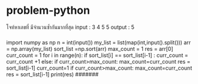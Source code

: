 # problem-python
โจท์หาเลขที่ มีจำนวนซ้ำกันมากที่สุด 
input : 3
       4 5 5
output : 5
#####
import numpy as np
n = int(input())
my_list = list(map(int,input().split()))
arr = np.array(my_list)
sort_list =np.sort(arr)
max_count = 1
res = arr[0]
curr_count = 1
for i in range(n):
    if  sort_list[i] == sort_list[i-1] :
        curr_count = curr_count +1
    else:
        if curr_count>max_count:
            max_count=curr_count
            res = sort_list[i-1]
        curr_count=1
if curr_count>max_count:
    max_count=curr_count
    res = sort_list[i-1]
print(res)
#######
